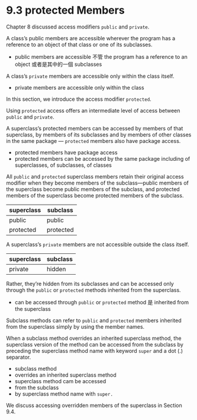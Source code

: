 # 9.3 protected Members

Chapter 8 discussed access modifiers `public` and `private`. 

A class’s public members are accessible wherever the program has a reference to an object of that class or one of its subclasses. 

- public members are accessible 不管 the program has a reference to an object 或者是其中的一個 subclasses

A class’s `private` members are accessible only within the class itself. 

- private members are accessible only within the class


In this section,
we introduce the access modifier `protected`. 



Using `protected` access offers an intermediate level of access between `public` and `private`. 



A superclass’s protected members can be
accessed by members of that superclass, by members of its subclasses and by members of
other classes in the same package — `protected` members also have package access.

- protected members have package access
- protected members can be accessed by the same package including of superclasses, of subclasses, of classes


All `public` and `protected` superclass members retain their original access modifier
when they become members of the subclass—public members of the superclass become
public members of the subclass, and protected members of the superclass become protected members of the subclass. 

superclass | subclass
------|---------
public | public
protected | protected


A superclass’s `private` members are not accessible outside
the class itself. 

superclass | subclass
-----------|-----------------
private | hidden

Rather, they’re hidden from its subclasses and can be accessed only through
the `public` or `protected` methods inherited from the superclass.

- can be accessed through `public` or `protected` method 是 inherited from the superclass


Subclass methods can refer to `public` and `protected` members inherited from the
superclass simply by using the member names. 



When a subclass method overrides an inherited superclass method, the superclass version of the method can be accessed from the subclass by preceding the superclass method name with keyword `super` and a dot (.)
separator. 

- subclass method 
- overrides an inherited superclass method
- superclass method cam be accessed
- from the subclass
- by superclass method name with `super.`


We discuss accessing overridden members of the superclass in Section 9.4.
